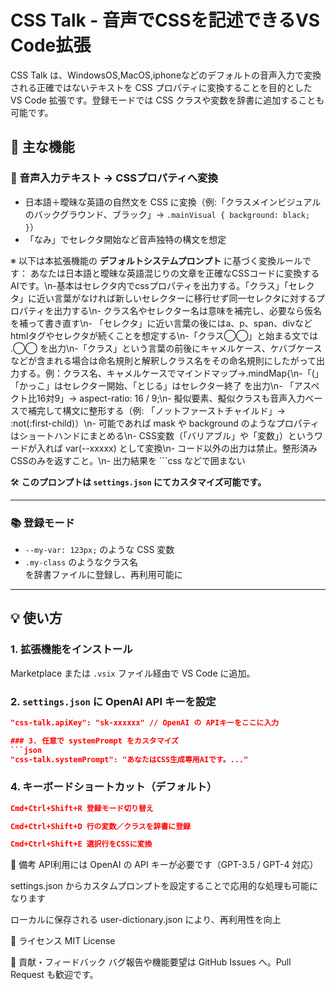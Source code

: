 # CSS Talk - 音声でCSSを記述できるVS Code拡張

CSS Talk は、WindowsOS,MacOS,iphoneなどのデフォルトの音声入力で変換される正確ではないテキストを CSS プロパティに変換することを目的とした VS Code 拡張です。登録モードでは CSS クラスや変数を辞書に追加することも可能です。

## 🧠 主な機能

### 🎤 音声入力テキスト → CSSプロパティへ変換
- 日本語＋曖昧な英語の自然文を CSS に変換（例:「クラスメインビジュアルのバックグラウンド、ブラック」→ `.mainVisual { background: black; }`）
- 「なみ」でセレクタ開始など音声独特の構文を想定  

※ 以下は本拡張機能の **デフォルトシステムプロンプト** に基づく変換ルールです：
あなたは日本語と曖昧な英語混じりの文章を正確なCSSコードに変換するAIです。\n-基本はセレクタ内でcssプロパティを出力する。「クラス」「セレクタ」に近い言葉がなければ新しいセレクターに移行せず同一セレクタに対するプロパティを出力する\n- クラス名やセレクター名は意味を補完し、必要なら仮名を補って書き直す\n- 「セレクタ」に近い言葉の後にはa、p、span、divなどhtmlタグやセレクタが続くことを想定する\n-「クラス◯◯」と始まる文では .◯◯ を出力\n-「クラス」という言葉の前後にキャメルケース、ケバブケースなどが含まれる場合は命名規則と解釈しクラス名をその命名規則にしたがって出力する。例：クラス名、キャメルケースでマインドマップ→.mindMap{\n-「(」「かっこ」はセレクター開始、「とじる」はセレクター終了 を出力\n- 「アスペクト比16対9」→ aspect-ratio: 16 / 9;\n- 擬似要素、擬似クラスも音声入力ベースで補完して構文に整形する（例: 「ノットファーストチャイルド」→ :not(:first-child)）\n- 可能であれば mask や background のようなプロパティはショートハンドにまとめる\n- CSS変数（「バリアブル」や「変数」）というワードが入れば var(--xxxxx) として変換\n- コード以外の出力は禁止。整形済みCSSのみを返すこと。\n- 出力結果を ```css などで囲まない

🛠 **このプロンプトは `settings.json` にてカスタマイズ可能です。**

---

### 📚 登録モード
- `--my-var: 123px;` のような CSS 変数
- `.my-class` のようなクラス名  
を辞書ファイルに登録し、再利用可能に

---

## 💡 使い方

### 1. 拡張機能をインストール

Marketplace または `.vsix` ファイル経由で VS Code に追加。

### 2. `settings.json` に OpenAI API キーを設定

```json
"css-talk.apiKey": "sk-xxxxxx" // OpenAI の APIキーをここに入力

### 3. 任意で systemPrompt をカスタマイズ
```json
"css-talk.systemPrompt": "あなたはCSS生成専用AIです。..."
```

### 4. キーボードショートカット（デフォルト）
```json
Cmd+Ctrl+Shift+R 登録モード切り替え

Cmd+Ctrl+Shift+D 行の変数／クラスを辞書に登録

Cmd+Ctrl+Shift+E 選択行をCSSに変換
```

🔧 備考
API利用には OpenAI の API キーが必要です（GPT-3.5 / GPT-4 対応）

settings.json からカスタムプロンプトを設定することで応用的な処理も可能になります

ローカルに保存される user-dictionary.json により、再利用性を向上

📝 ライセンス
MIT License

🤝 貢献・フィードバック
バグ報告や機能要望は GitHub Issues へ。Pull Request も歓迎です。
